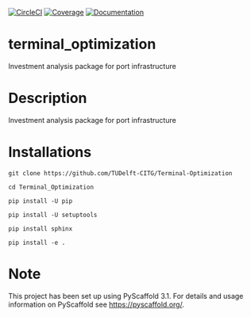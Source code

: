 [![CircleCI](https://circleci.com/gh/TUDelft-CITG/Terminal-Optimization.svg?style=svg&circle-token=e80be990a1415185a3aee7c7304e86bbef094eb5)](https://circleci.com/gh/TUDelft-CITG/Terminal-Optimization)
[ ![Coverage](https://oedm.vanoord.com/proxy/circleci_no_redirect/github/TUDelft-CITG/Terminal-Optimization/master/latest/07f3adf51970049c681fce29419db5d9f7aa596d/tmp/artifacts/coverage.svg)](https://oedm.vanoord.com/proxy/circleci_no_redirect/github/TUDelft-CITG/Terminal-Optimization/master/latest/07f3adf51970049c681fce29419db5d9f7aa596d/tmp/artifacts/index.html) 
[ ![Documentation](https://img.shields.io/badge/sphinx-documentation-brightgreen.svg)](https://oedm.vanoord.com/proxy/circleci_no_redirect/github/TUDelft-CITG/Terminal-Optimization/master/latest/07f3adf51970049c681fce29419db5d9f7aa596d/tmp/artifacts/docs/index.html)

terminal_optimization
=====================


Investment analysis package for port infrastructure


Description
===========

Investment analysis package for port infrastructure


Installations
=============

    git clone https://github.com/TUDelft-CITG/Terminal-Optimization
    
    cd Terminal_Optimization
    
    pip install -U pip
    
    pip install -U setuptools
    
    pip install sphinx
    
    pip install -e .


Note
====

This project has been set up using PyScaffold 3.1. For details and usage
information on PyScaffold see https://pyscaffold.org/.

